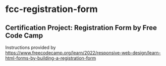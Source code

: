 # fcc-registration-form

## Certification Project: Registration Form by Free Code Camp

Instructions provided by https://www.freecodecamp.org/learn/2022/responsive-web-design/learn-html-forms-by-building-a-registration-form
